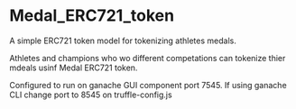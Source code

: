 # Medal_ERC721_token

A simple ERC721 token model for tokenizing athletes medals.

Athletes and champions who wo different competations can tokenize thier mdeals usinf Medal ERC721 token.

Configured to run on ganache GUI component port 7545. If using ganache CLI change port to 8545 on truffle-config.js
